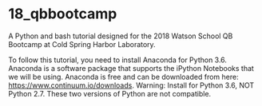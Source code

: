 # 18_qbbootcamp
A Python and bash tutorial designed for the 2018 Watson School QB Bootcamp at Cold Spring Harbor Laboratory.

To follow this tutorial, you need to install Anaconda for Python 3.6. Anaconda is a software package that supports the iPython Notebooks that we will be using. Anaconda is free and can be downloaded from here: https://www.continuum.io/downloads. Warning: Install for Python 3.6, NOT Python 2.7. These two versions of Python are not compatible. 
